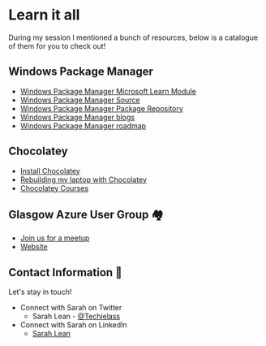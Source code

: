 # Learn it all 

During my session I mentioned a bunch of resources, below is a catalogue of them for you to check out!

## Windows Package Manager
- [Windows Package Manager Microsoft Learn Module](https://docs.microsoft.com/learn/modules/explore-windows-package-manager-tool/?WT.mc_id=modinfra-0000-orthomas)
- [Windows Package Manager Source](https://github.com/microsoft/winget-cli)
- [Windows Package Manager Package Repository](https://github.com/microsoft/winget-pkgs)
- [Windows Package Manager blogs](https://www.techielass.com/tag/winget/)
- [Windows Package Manager roadmap](https://github.com/microsoft/winget-cli/blob/master/doc/windows-package-manager-release-roadmap.md)

## Chocolatey
- [Install Chocolatey](https://chocolatey.org/install)
- [Rebuilding my laptop with Chocolatey](https://www.techielass.com/rebuilding-my-laptop/)
- [Chocolatey Courses](https://community.chocolatey.org/courses)

## Glasgow Azure User Group 🏘️
- [Join us for a meetup](https://www.eventbrite.co.uk/o/glasgow-azure-user-group-13843919802)
- [Website](https://www.gaug.co.uk)


## Contact Information 👋

Let's stay in touch! 

- Connect with Sarah on Twitter
    - Sarah Lean - [@Techielass](https://twitter.com/techielass)
- Connect with Sarah on LinkedIn
    - [Sarah Lean](https://in.linkedin.com/in/sazlean)

